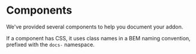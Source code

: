# Components

We've provided several components to help you document your addon.

If a component has CSS, it uses class names in a BEM naming convention, prefixed with the `docs-` namespace.
